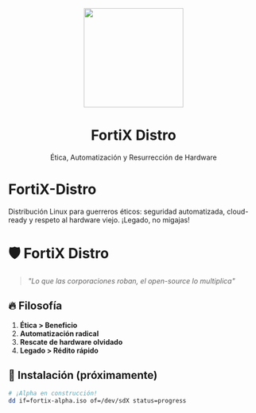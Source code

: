 <div align="center">
  <img src="./Images/logo/fortix_logo.png alt="FortiX Logo" width="200">
  <h1>FortiX Distro</h1>
  <p>Ética, Automatización y Resurrección de Hardware</p>
</div>

# FortiX-Distro
Distribución Linux para guerreros éticos: seguridad automatizada, cloud-ready y respeto al hardware viejo. ¡Legado, no migajas!

# 🛡️ FortiX Distro
> *"Lo que las corporaciones roban, el open-source lo multiplica"*

## 🔥 Filosofía
1. **Ética > Beneficio**  
2. **Automatización radical**  
3. **Rescate de hardware olvidado**  
4. **Legado > Rédito rápido**  

## 🚀 Instalación (próximamente)
```bash
# ¡Alpha en construcción! 
dd if=fortix-alpha.iso of=/dev/sdX status=progress
